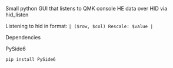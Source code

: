 Small python GUI that listens to QMK console HE data over HID via hid_listen

Listening to hid in format:
```| ($row, $col) Rescale: $value |```

Dependencies

PySide6

```pip install PySide6```